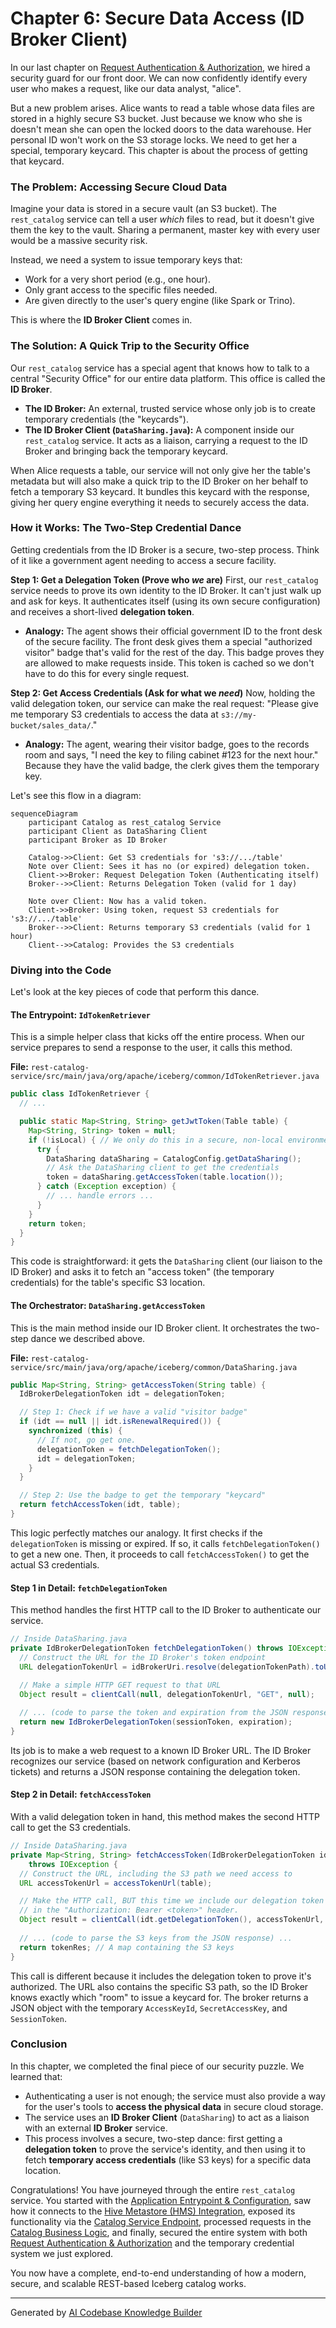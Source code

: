 # Chapter 6: Secure Data Access (ID Broker Client)

In our last chapter on [Request Authentication & Authorization](05_request_authentication___authorization_.md), we hired a security guard for our front door. We can now confidently identify every user who makes a request, like our data analyst, "alice".

But a new problem arises. Alice wants to read a table whose data files are stored in a highly secure S3 bucket. Just because we know who she is doesn't mean she can open the locked doors to the data warehouse. Her personal ID won't work on the S3 storage locks. We need to get her a special, temporary keycard. This chapter is about the process of getting that keycard.

### The Problem: Accessing Secure Cloud Data

Imagine your data is stored in a secure vault (an S3 bucket). The `rest_catalog` service can tell a user *which* files to read, but it doesn't give them the key to the vault. Sharing a permanent, master key with every user would be a massive security risk.

Instead, we need a system to issue temporary keys that:
*   Work for a very short period (e.g., one hour).
*   Only grant access to the specific files needed.
*   Are given directly to the user's query engine (like Spark or Trino).

This is where the **ID Broker Client** comes in.

### The Solution: A Quick Trip to the Security Office

Our `rest_catalog` service has a special agent that knows how to talk to a central "Security Office" for our entire data platform. This office is called the **ID Broker**.

*   **The ID Broker:** An external, trusted service whose only job is to create temporary credentials (the "keycards").
*   **The ID Broker Client (`DataSharing.java`):** A component inside our `rest_catalog` service. It acts as a liaison, carrying a request to the ID Broker and bringing back the temporary keycard.

When Alice requests a table, our service will not only give her the table's metadata but will also make a quick trip to the ID Broker on her behalf to fetch a temporary S3 keycard. It bundles this keycard with the response, giving her query engine everything it needs to securely access the data.

### How it Works: The Two-Step Credential Dance

Getting credentials from the ID Broker is a secure, two-step process. Think of it like a government agent needing to access a secure facility.

**Step 1: Get a Delegation Token (Prove who *we* are)**
First, our `rest_catalog` service needs to prove its own identity to the ID Broker. It can't just walk up and ask for keys. It authenticates itself (using its own secure configuration) and receives a short-lived **delegation token**.

*   **Analogy:** The agent shows their official government ID to the front desk of the secure facility. The front desk gives them a special "authorized visitor" badge that's valid for the rest of the day. This badge proves they are allowed to make requests inside. This token is cached so we don't have to do this for every single request.

**Step 2: Get Access Credentials (Ask for what we *need*)**
Now, holding the valid delegation token, our service can make the real request: "Please give me temporary S3 credentials to access the data at `s3://my-bucket/sales_data/`."

*   **Analogy:** The agent, wearing their visitor badge, goes to the records room and says, "I need the key to filing cabinet #123 for the next hour." Because they have the valid badge, the clerk gives them the temporary key.

Let's see this flow in a diagram:

```mermaid
sequenceDiagram
    participant Catalog as rest_catalog Service
    participant Client as DataSharing Client
    participant Broker as ID Broker

    Catalog->>Client: Get S3 credentials for 's3://.../table'
    Note over Client: Sees it has no (or expired) delegation token.
    Client->>Broker: Request Delegation Token (Authenticating itself)
    Broker-->>Client: Returns Delegation Token (valid for 1 day)
    
    Note over Client: Now has a valid token.
    Client->>Broker: Using token, request S3 credentials for 's3://.../table'
    Broker-->>Client: Returns temporary S3 credentials (valid for 1 hour)
    Client-->>Catalog: Provides the S3 credentials
```

### Diving into the Code

Let's look at the key pieces of code that perform this dance.

#### The Entrypoint: `IdTokenRetriever`

This is a simple helper class that kicks off the entire process. When our service prepares to send a response to the user, it calls this method.

**File:** `rest-catalog-service/src/main/java/org/apache/iceberg/common/IdTokenRetriever.java`
```java
public class IdTokenRetriever {
  // ...

  public static Map<String, String> getJwtToken(Table table) {
    Map<String, String> token = null;
    if (!isLocal) { // We only do this in a secure, non-local environment
      try {
        DataSharing dataSharing = CatalogConfig.getDataSharing();
        // Ask the DataSharing client to get the credentials
        token = dataSharing.getAccessToken(table.location());
      } catch (Exception exception) {
        // ... handle errors ...
      }
    }
    return token;
  }
}
```
This code is straightforward: it gets the `DataSharing` client (our liaison to the ID Broker) and asks it to fetch an "access token" (the temporary credentials) for the table's specific S3 location.

#### The Orchestrator: `DataSharing.getAccessToken`

This is the main method inside our ID Broker client. It orchestrates the two-step dance we described above.

**File:** `rest-catalog-service/src/main/java/org/apache/iceberg/common/DataSharing.java`
```java
public Map<String, String> getAccessToken(String table) {
  IdBrokerDelegationToken idt = delegationToken;

  // Step 1: Check if we have a valid "visitor badge"
  if (idt == null || idt.isRenewalRequired()) {
    synchronized (this) {
      // If not, go get one.
      delegationToken = fetchDelegationToken();
      idt = delegationToken;
    }
  }

  // Step 2: Use the badge to get the temporary "keycard"
  return fetchAccessToken(idt, table);
}
```
This logic perfectly matches our analogy. It first checks if the `delegationToken` is missing or expired. If so, it calls `fetchDelegationToken()` to get a new one. Then, it proceeds to call `fetchAccessToken()` to get the actual S3 credentials.

#### Step 1 in Detail: `fetchDelegationToken`

This method handles the first HTTP call to the ID Broker to authenticate our service.

```java
// Inside DataSharing.java
private IdBrokerDelegationToken fetchDelegationToken() throws IOException {
  // Construct the URL for the ID Broker's token endpoint
  URL delegationTokenUrl = idBrokerUri.resolve(delegationTokenPath).toURL();
  
  // Make a simple HTTP GET request to that URL
  Object result = clientCall(null, delegationTokenUrl, "GET", null);

  // ... (code to parse the token and expiration from the JSON response) ...
  return new IdBrokerDelegationToken(sessionToken, expiration);
}
```
Its job is to make a web request to a known ID Broker URL. The ID Broker recognizes our service (based on network configuration and Kerberos tickets) and returns a JSON response containing the delegation token.

#### Step 2 in Detail: `fetchAccessToken`

With a valid delegation token in hand, this method makes the second HTTP call to get the S3 credentials.

```java
// Inside DataSharing.java
private Map<String, String> fetchAccessToken(IdBrokerDelegationToken idt, String table)
    throws IOException {
  // Construct the URL, including the S3 path we need access to
  URL accessTokenUrl = accessTokenUrl(table);

  // Make the HTTP call, BUT this time we include our delegation token
  // in the "Authorization: Bearer <token>" header.
  Object result = clientCall(idt.getDelegationToken(), accessTokenUrl, "GET", null);
  
  // ... (code to parse the S3 keys from the JSON response) ...
  return tokenRes; // A map containing the S3 keys
}
```
This call is different because it includes the delegation token to prove it's authorized. The URL also contains the specific S3 path, so the ID Broker knows exactly which "room" to issue a keycard for. The broker returns a JSON object with the temporary `AccessKeyId`, `SecretAccessKey`, and `SessionToken`.

### Conclusion

In this chapter, we completed the final piece of our security puzzle. We learned that:

*   Authenticating a user is not enough; the service must also provide a way for the user's tools to **access the physical data** in secure cloud storage.
*   The service uses an **ID Broker Client** (`DataSharing`) to act as a liaison with an external **ID Broker** service.
*   This process involves a secure, two-step dance: first getting a **delegation token** to prove the service's identity, and then using it to fetch **temporary access credentials** (like S3 keys) for a specific data location.

Congratulations! You have journeyed through the entire `rest_catalog` service. You started with the [Application Entrypoint & Configuration](01_application_entrypoint___configuration_.md), saw how it connects to the [Hive Metastore (HMS) Integration](02_hive_metastore__hms__integration_.md), exposed its functionality via the [Catalog Service Endpoint](03_catalog_service_endpoint_.md), processed requests in the [Catalog Business Logic](04_catalog_business_logic_.md), and finally, secured the entire system with both [Request Authentication & Authorization](05_request_authentication___authorization_.md) and the temporary credential system we just explored.

You now have a complete, end-to-end understanding of how a modern, secure, and scalable REST-based Iceberg catalog works.

---

Generated by [AI Codebase Knowledge Builder](https://github.com/The-Pocket/Tutorial-Codebase-Knowledge)